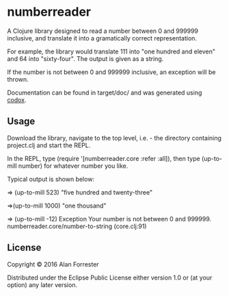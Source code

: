 # numberreader

A Clojure library designed to read a number between 0 and 999999 inclusive, and translate it into a gramatically correct representation.

For example, the library would translate 111 into "one hundred and eleven" and 64 into "sixty-four". The output is given as a string.

If the number is not between 0 and 999999 inclusive, an exception will be thrown.

Documentation can be found in target/doc/ and was generated using [codox](https://github.com/weavejester/codox).

## Usage

Download the library, navigate to the top level, i.e. - the directory containing project.clj and start the REPL.

In the REPL, type (require '[numberreader.core :refer :all]), then type (up-to-mill number) for whatever number you like.

Typical output is shown below:

=> (up-to-mill 523)
"five hundred and twenty-three"

=>(up-to-mill 1000)
"one thousand"

=> (up-to-mill -12)
Exception Your number is not between 0 and 999999.  numberreader.core/number-to-string (core.clj:91)

## License

Copyright © 2016 Alan Forrester

Distributed under the Eclipse Public License either version 1.0 or (at
your option) any later version.
